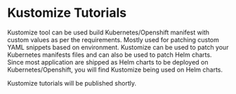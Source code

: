 # Kustomize Tutorials

Kustomize tool can be used build Kubernetes/Openshift manifest with custom values as per the requirements.
Mostly used for patching custom YAML snippets based on environment.
Kustomize can be used to patch your Kubernetes manifests files and can also be used to patch Helm charts.
Since most application are shipped as Helm charts to be deployed on Kubernetes/Openshift, you will find Kustomize being used on Helm charts.

Kustomize tutorials will be published shortly.
